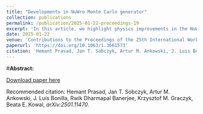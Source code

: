 ```yaml
---
title: "Developments in NuWro Monte Carlo generator"
collection: publications
permalink: /publication/2025-01-22-proceedings-19
excerpt: 'In this article, we highlight physics improvements in the NuWro Monte Carlo event generator. The upcoming version of NuWro will incorporate the integration of the argon spectral function for quasi-elastic scattering, along with the MINERνA parametrization of the axial form factor. Additionally, the new release will feature the implementation of the Valencia 2020 model for meson exchange current. The previously used simplistic delta resonance model for single-pion production will be replaced by a more accurate Ghent hybrid model in the upcoming version of NuWro. We also discuss the recent advancements made by the Wroclaw Neutrino Group in applying machine-learning techniques to achieve model-independent reconstruction of lepton-nucleus interactions'
date: 2025-01-22
venue: 'Contributions to the Proceedings of the 25th International Workshop on Neutrinos from Accelerators'
paperurl: 'https://doi.org/10.1063/1.3661573'
citation: 'Hemant Prasad, Jan T. Sobczyk, Artur M. Ankowski, J. Luis Bonilla, Rwik Dharmapal Banerjee, Krzysztof M. Graczyk, Beata E. Kowal, arXiv:2501.11470'
---
```


#__Abstract:__ 

[Download paper here](https://arxiv.org/pdf/2501.11470)

Recommended citation: Hemant Prasad, Jan T. Sobczyk, Artur M. Ankowski, J. Luis Bonilla, Rwik Dharmapal Banerjee, Krzysztof M. Graczyk, Beata E. Kowal, <i>arXiv:2501.11470</i>.
